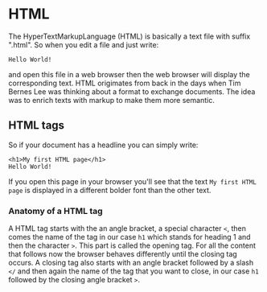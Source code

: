 # HTML

The HyperTextMarkupLanguage (HTML) is basically a text file with suffix ".html". So when you edit a file and just write:

```
Hello World!
```

and open this file in a web browser then the web browser will display the corresponding text. HTML origimates from back in the days when Tim Bernes Lee was thinking about a format to exchange documents. The idea was to enrich texts with markup to make them more semantic.

## HTML tags

So if your document has a headline you can simply write:

```
<h1>My first HTML page</h1>
Hello World!
```

If you open this page in your browser you'll see that the text `My first HTML page` is displayed in a different bolder font than the other text.

### Anatomy of a HTML tag

A HTML tag starts with the an angle bracket, a special character `<`, then comes the name of the tag in our case `h1` which stands for heading 1 and then the character `>`. This part is called the opening tag. For all the content that follows now the browser behaves differently until the closing tag occurs. A closing tag also starts with an angle bracket followed by a slash `</` and then again the name of the tag that you want to close, in our case `h1` followed by the closing angle bracket `>`.

